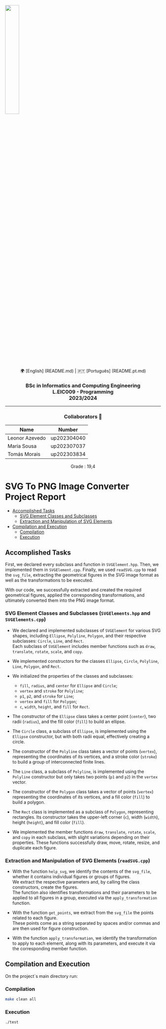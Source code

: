 <img src='https://sigarra.up.pt/feup/pt/imagens/LogotipoSI' width="30%"/>

<div align="center">
🌍 [English] (README.md) | 🇵🇹 [Português] (README.pt.md)
</div>

<h3 align="center">BSc in Informatics and Computing Engineering<br>L.EIC009 - Programming<br> 2023/2024 </h3>

---
<h3 align="center"> Collaborators &#129309 </h2>

<div align="center">

| Name           | Number      |
|----------------|-------------|
| Leonor Azevedo | up202304040 |
| Maria Sousa    | up202307037 |
| Tomás Morais   | up202303834 |

Grade : 19,4

</div>

# SVG To PNG Image Converter Project Report

* [Accomplished Tasks](#accomplished-tasks) 
  * [SVG Element Classes and Subclasses](#svg-element-classes)
  * [Extraction and Manipulation of SVG Elements](#extraction-and-manipulation-of-svg-elements-readsvgcpp)
* [Compilation and Execution](#compilation-and-execution)
  * [Compilation](#compilation)
  * [Execution](#execution)


## Accomplished Tasks

First, we declared every subclass and function in `SVGElement.hpp`. Then, we implemented them in `SVGElement.cpp`. Finally, we used `readSVG.cpp` to read the `svg_file`, extracting the geometrical figures in the SVG image format as well as the transformations to be executed.  

With our code, we successfully extracted and created the required geometrical figures, applied the corresponding transformations, and ultimately converted them into the PNG image format.

### <a id="svg-element-classes"></a>SVG Element Classes and Subclasses (`SVGElements.hpp` and `SVGElements.cpp`)

- We declared and implemented subclasses of `SVGElement` for various SVG shapes, including `Ellipse`, `Polyline`, `Polygon`, and their respective subclasses: `Circle`, `Line`, and `Rect`.  
  Each subclass of `SVGElement` includes member functions such as `draw`, `translate`, `rotate`, `scale`, and `copy`.

- We implemented constructors for the classes `Ellipse`, `Circle`, `Polyline`, `Line`, `Polygon`, and `Rect`.

- We initialized the properties of the classes and subclasses:
  - `fill`, `radius`, and `center` for `Ellipse` and `Circle`;
  - `vertex` and `stroke` for `Polyline`;
  - `p1`, `p2`, and `stroke` for `Line`;
  - `vertex` and `fill` for `Polygon`;
  - `c`, `width`, `height`, and `fill` for `Rect`.

- The constructor of the `Ellipse` class takes a center point (`center`), two radii (`radius`), and the fill color (`fill`) to build an ellipse.

- The `Circle` class, a subclass of `Ellipse`, is implemented using the `Ellipse` constructor, but with both radii equal, effectively creating a circle.

- The constructor of the `Polyline` class takes a vector of points (`vertex`), representing the coordinates of its vertices, and a stroke color (`stroke`) to build a group of interconnected finite lines.

- The `Line` class, a subclass of `Polyline`, is implemented using the `Polyline` constructor but only takes two points (`p1` and `p2`) in the `vertex` vector.

- The constructor of the `Polygon` class takes a vector of points (`vertex`) representing the coordinates of its vertices, and a fill color (`fill`) to build a polygon.

- The `Rect` class is implemented as a subclass of `Polygon`, representing rectangles. Its constructor takes the upper-left corner (`c`), width (`width`), height (`height`), and fill color (`fill`).

- We implemented the member functions `draw`, `translate`, `rotate`, `scale`, and `copy` in each subclass, with slight variations depending on their properties. These functions successfully draw, move, rotate, resize, and duplicate each figure.

### <a id="extraction-and-manipulation-of-svg-elements-readsvgcpp"></a>Extraction and Manipulation of SVG Elements (`readSVG.cpp`)

- With the function `help_svg`, we identify the contents of the `svg_file`, whether it contains individual figures or groups of figures.  
  We extract the respective parameters and, by calling the class constructors, create the figures.  
  The function also identifies transformations and their parameters to be applied to all figures in a group, executed via the `apply_transformation` function.

- With the function `get_points`, we extract from the `svg_file` the points related to each figure.  
  These points come as a string separated by spaces and/or commas and are then used for figure construction.

- With the function `apply_transformation`, we identify the transformation to apply to each element, along with its parameters, and execute it via the corresponding member function.


## Compilation and Execution

On the project´s main directory run:

### <a id="compilation"></a>Compilation

```bash
make clean all
```
### <a id="execution"></a>Execution

```bash
./test
```








